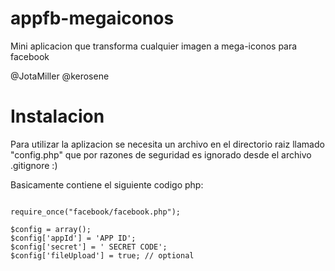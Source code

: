 appfb-megaiconos
================

Mini aplicacion que transforma cualquier imagen a mega-iconos para facebook

@JotaMiller
@kerosene

Instalacion
================
Para utilizar la aplizacion se necesita un archivo en el directorio raiz llamado "config.php" que por razones de 
seguridad es ignorado desde el archivo .gitignore :)

Basicamente contiene el siguiente codigo php:
<pre>
<code>
require_once("facebook/facebook.php");

$config = array();
$config['appId'] = 'APP ID';
$config['secret'] = ' SECRET CODE';
$config['fileUpload'] = true; // optional
</code>
</pre>